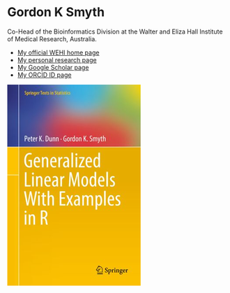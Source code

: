 # Gordon K Smyth

Co-Head of the Bioinformatics Division at the Walter and Eliza Hall Institute of Medical Research, Australia.

* [My official WEHI home page](http://www.wehi.edu.au/people/gordon-smyth)
* [My personal research page](http://www.statsci.org/smyth)
* [My Google Scholar page](https://scholar.google.com.au/citations?user=k1z6axEAAAAJ&hl=en)
* [My ORCID ID page](https://orcid.org/0000-0001-9221-2892)

<a href="https://doi.org/10.1007/978-1-4419-0118-7"><img src="DunnSmythGLMs.jpg" alt="GLMs with Examples in R"></a>

